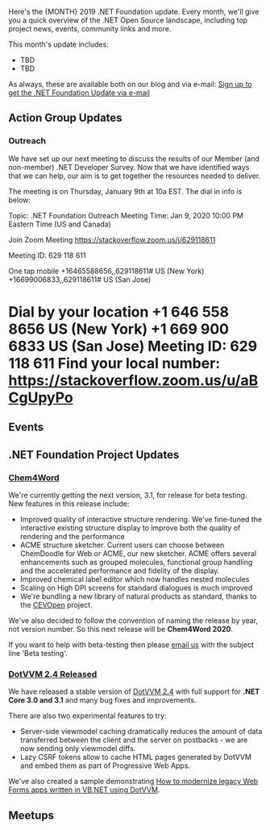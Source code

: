 Here's the {MONTH} 2019 .NET Foundation update. Every month, we'll give you a quick overview of the .NET Open Source landscape, including top project news, events, community links and more.

This month's update includes:

* TBD
* TBD

As always, these are available both on our blog and via e-mail: [Sign up to get the .NET Foundation Update via e-mail](http://eepurl.com/dhL_qb)

## Action Group Updates

### Outreach
We have set up our next meeting to discuss the results of our Member (and non-member) .NET Developer Survey. Now that we have identified ways that we can help, our aim is to get together the resources needed to deliver. 

The meeting is on Thursday, January 9th at 10a EST. The dial in info is below:

Topic: .NET Foundation Outreach Meeting
Time: Jan 9, 2020 10:00 PM Eastern Time (US and Canada)

Join Zoom Meeting
https://stackoverflow.zoom.us/j/629118611

Meeting ID: 629 118 611

One tap mobile
+16465588656,,629118611# US (New York)
+16699006833,,629118611# US (San Jose)

Dial by your location
        +1 646 558 8656 US (New York)
        +1 669 900 6833 US (San Jose)
Meeting ID: 629 118 611
Find your local number: https://stackoverflow.zoom.us/u/aBCgUpyPo
=======

## Events

## .NET Foundation Project Updates

### [Chem4Word](https://www.chem4word.co.uk/)

We're currently getting the next version, 3.1, for release for beta testing.  New features in this release include:

- Improved quality of interactive structure rendering.  We've fine-tuned the interactive existing structure display to improve both the quality of rendering and the performance
- ACME structure sketcher.  Current users can choose between ChemDoodle for Web or ACME, our new sketcher.  ACME offers several enhancements such as grouped molecules, functional group handling and the accelerated performance and fidelity of the display.
- Improved chemical label editor which now handles nested molecules
- Scaling on High DPI screens for standard dialogues is much improved
- We're bundling a new library of natural products as standard, thanks to the [CEVOpen](https://github.com/petermr/CEVOpen) project.

We've also decided to follow the convention of naming the release by year, not version number.  So this next release will be **Chem4Word 2020**.

If you want to help with beta-testing then please [email us](mailto:info@chem4word.co.uk) with the subject line 'Beta testing'.

### [DotVVM 2.4 Released](https://www.dotvvm.com/blog/66/Released-DotVVM-2-4)

We have released a stable version of [DotVVM 2.4](https://github.com/riganti/dotvvm) with full support for **.NET Core 3.0 and 3.1** and many bug fixes and improvements.

There are also two experimental features to try:

* Server-side viewmodel caching dramatically reduces the amount of data transferred between the client and the server on postbacks - we are now sending only viewmodel diffs.
* Lazy CSRF tokens allow to cache HTML pages generated by DotVVM and embed them as part of Progressive Web Apps.

We've also created a sample demonstrating [How to modernize legacy Web Forms apps written in VB.NET using DotVVM](https://github.com/riganti/dotvvm-samples-webforms-migration-vbnet).


## Meetups
